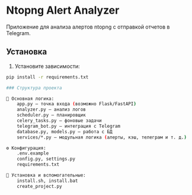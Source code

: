 # Ntopng Alert Analyzer

Приложение для анализа алертов ntopng с отправкой отчетов в Telegram.

## Установка

1. Установите зависимости:
```bash
pip install -r requirements.txt

### Структура проекта

📜 Основная логика:
	app.py — точка входа (возможно Flask/FastAPI)
	analyzer.py — анализ логов
	scheduler.py — планировщик
	celery_tasks.py — фоновые задачи
	telegram_bot.py — интеграция с Telegram
	database.py, models.py — работа с БД
	services/*.py — модульная логика (алерты, кэш, телеграм и т. д.)

⚙️ Конфигурация:
	.env.example
	config.py, settings.py
	requirements.txt

🧰 Установка и вспомогательные:
	install.sh, install.bat
	create_project.py